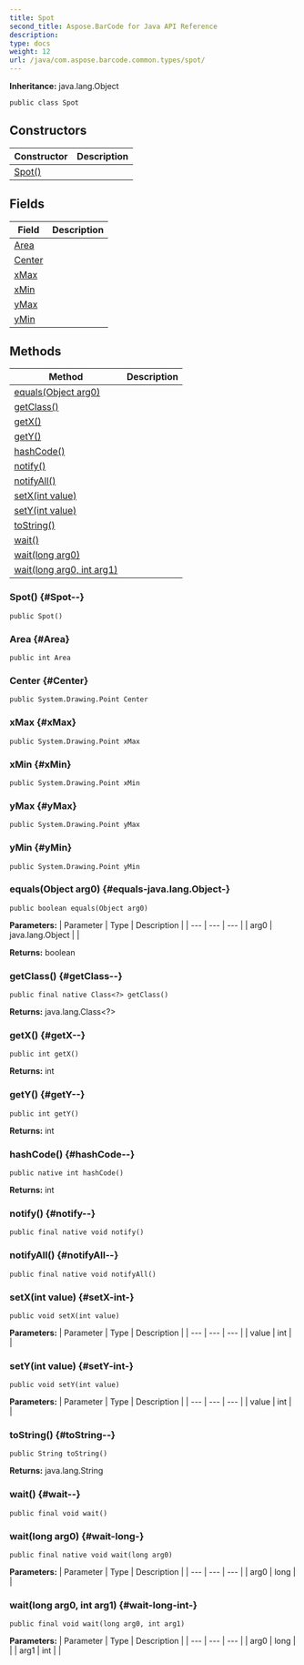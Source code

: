 ```yaml
---
title: Spot
second_title: Aspose.BarCode for Java API Reference
description: 
type: docs
weight: 12
url: /java/com.aspose.barcode.common.types/spot/
---
```

**Inheritance:**
java.lang.Object
```
public class Spot
```
## Constructors

| Constructor | Description |
| --- | --- |
| [Spot()](#Spot--) |  |
## Fields

| Field | Description |
| --- | --- |
| [Area](#Area) |  |
| [Center](#Center) |  |
| [xMax](#xMax) |  |
| [xMin](#xMin) |  |
| [yMax](#yMax) |  |
| [yMin](#yMin) |  |
## Methods

| Method | Description |
| --- | --- |
| [equals(Object arg0)](#equals-java.lang.Object-) |  |
| [getClass()](#getClass--) |  |
| [getX()](#getX--) |  |
| [getY()](#getY--) |  |
| [hashCode()](#hashCode--) |  |
| [notify()](#notify--) |  |
| [notifyAll()](#notifyAll--) |  |
| [setX(int value)](#setX-int-) |  |
| [setY(int value)](#setY-int-) |  |
| [toString()](#toString--) |  |
| [wait()](#wait--) |  |
| [wait(long arg0)](#wait-long-) |  |
| [wait(long arg0, int arg1)](#wait-long-int-) |  |
### Spot() {#Spot--}
```
public Spot()
```


### Area {#Area}
```
public int Area
```


### Center {#Center}
```
public System.Drawing.Point Center
```


### xMax {#xMax}
```
public System.Drawing.Point xMax
```


### xMin {#xMin}
```
public System.Drawing.Point xMin
```


### yMax {#yMax}
```
public System.Drawing.Point yMax
```


### yMin {#yMin}
```
public System.Drawing.Point yMin
```


### equals(Object arg0) {#equals-java.lang.Object-}
```
public boolean equals(Object arg0)
```




**Parameters:**
| Parameter | Type | Description |
| --- | --- | --- |
| arg0 | java.lang.Object |  |

**Returns:**
boolean
### getClass() {#getClass--}
```
public final native Class<?> getClass()
```




**Returns:**
java.lang.Class<?>
### getX() {#getX--}
```
public int getX()
```




**Returns:**
int
### getY() {#getY--}
```
public int getY()
```




**Returns:**
int
### hashCode() {#hashCode--}
```
public native int hashCode()
```




**Returns:**
int
### notify() {#notify--}
```
public final native void notify()
```




### notifyAll() {#notifyAll--}
```
public final native void notifyAll()
```




### setX(int value) {#setX-int-}
```
public void setX(int value)
```




**Parameters:**
| Parameter | Type | Description |
| --- | --- | --- |
| value | int |  |

### setY(int value) {#setY-int-}
```
public void setY(int value)
```




**Parameters:**
| Parameter | Type | Description |
| --- | --- | --- |
| value | int |  |

### toString() {#toString--}
```
public String toString()
```




**Returns:**
java.lang.String
### wait() {#wait--}
```
public final void wait()
```




### wait(long arg0) {#wait-long-}
```
public final native void wait(long arg0)
```




**Parameters:**
| Parameter | Type | Description |
| --- | --- | --- |
| arg0 | long |  |

### wait(long arg0, int arg1) {#wait-long-int-}
```
public final void wait(long arg0, int arg1)
```




**Parameters:**
| Parameter | Type | Description |
| --- | --- | --- |
| arg0 | long |  |
| arg1 | int |  |

